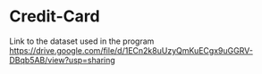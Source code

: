 # Credit-Card

Link to the dataset used in the program https://drive.google.com/file/d/1ECn2k8uUzyQmKuECgx9uGGRV-DBqb5AB/view?usp=sharing
